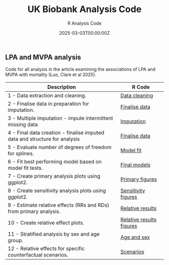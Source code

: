 ﻿---
title: 'UK Biobank Analysis Code'
subtitle: 'R Analysis Code'
summary: R Analysis Code
authors:
- admin
tags:
- Physical activity
- Health
- Longitudinal cohort study
categories: []
date: "2025-03-03T00:00:00Z"
lastmod: "2025-03-03T00:00:00Z"
featured: false
draft: false
image:
  placement: 2
  caption: ""
  focal_point: ""
  preview_only: false
projects:
- UK-Biobank
---

## LPA and MVPA analysis
Code for all analysis in the article examining the associations of LPA and MVPA with mortality (Luo, Clare et al 2025).

| Description | R Code |
| --- | --- |
| 1 - Data extraction and cleaning. | [Data cleaning](https://github.com/philipclare/UKBiobank/blob/master/Code/2025a/1_Data_cleaning.R) |
| 2 - Finalise data in preparation for imputation. | [Finalise data](https://github.com/philipclare/UKBiobank/blob/master/Code/2025a/2_Data_finalise.R) |
| 3 - Multiple imputation - impute intermittent missing data | [Imputation](https://github.com/philipclare/UKBiobank/blob/master/Code/2025a/3_Multiple_imputation.R) |
| 4 - Final data creation - finalise imputed data and structure for analysis | [Finalise data](https://github.com/philipclare/UKBiobank/blob/master/Code/2025a/4_Finalise_imputed_data.R) |
| 5 - Evaluate number of degrees of freedom for splines. | [Model fit](https://github.com/philipclare/UKBiobank/blob/master/Code/2025a/5_Model_fit.R) |
| 6 - Fit best performing model based on model fit tests. | [Final models](https://github.com/philipclare/UKBiobank/blob/master/Code/2025a/6_Final_model_estimation.R) |
| 7 - Create primary analysis plots using ggplot2. | [Primary figures](https://github.com/philipclare/UKBiobank/blob/master/Code/2025a/7_Primary_figures.R) |
| 8 - Create sensitivity analysis plots using ggplot2. | [Sensitivity figures](https://github.com/philipclare/UKBiobank/blob/master/Code/2025a/8_Sensitivity_figures.R) |
| 9 - Estimate relative effects (RRs and RDs) from primary analysis. | [Relative results](https://github.com/philipclare/UKBiobank/blob/master/Code/2025a/9_Relative_results_HPC.R) |
| 10 - Create relative effect plots. | [Relative results figures](https://github.com/philipclare/UKBiobank/blob/master/Code/2025a/10_Relative_results_figures.R) |
| 11 - Stratified analysis by sex and age group. | [Age and sex](https://github.com/philipclare/UKBiobank/blob/master/Code/2025a/11_By_age_and_sex.R) |
| 12 - Relative effects for specific counterfactual scenarios. | [Scenarios](https://github.com/philipclare/UKBiobank/blob/master/Code/2025a/12_Scenario_comparisons.R) |

